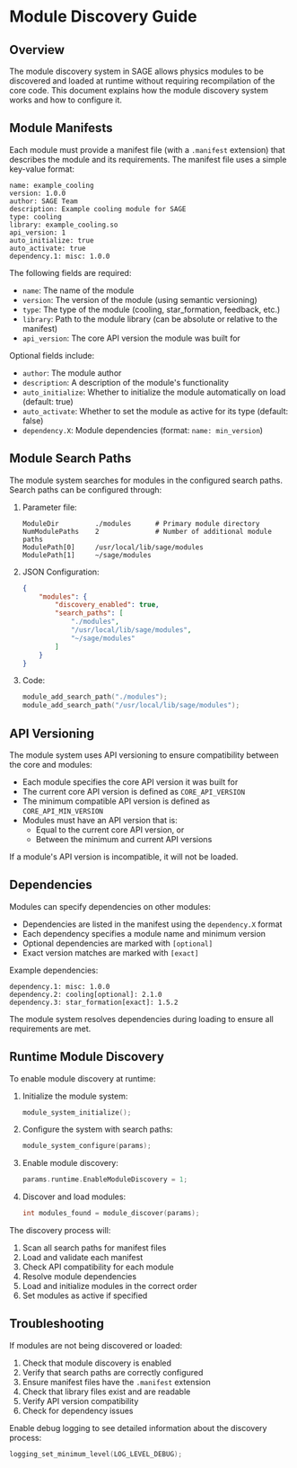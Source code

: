 # Module Discovery Guide

## Overview

The module discovery system in SAGE allows physics modules to be discovered and loaded at runtime without requiring recompilation of the core code. This document explains how the module discovery system works and how to configure it.

## Module Manifests

Each module must provide a manifest file (with a `.manifest` extension) that describes the module and its requirements. The manifest file uses a simple key-value format:

```
name: example_cooling
version: 1.0.0
author: SAGE Team
description: Example cooling module for SAGE
type: cooling
library: example_cooling.so
api_version: 1
auto_initialize: true
auto_activate: true
dependency.1: misc: 1.0.0
```

The following fields are required:
- `name`: The name of the module
- `version`: The version of the module (using semantic versioning)
- `type`: The type of the module (cooling, star_formation, feedback, etc.)
- `library`: Path to the module library (can be absolute or relative to the manifest)
- `api_version`: The core API version the module was built for

Optional fields include:
- `author`: The module author
- `description`: A description of the module's functionality
- `auto_initialize`: Whether to initialize the module automatically on load (default: true)
- `auto_activate`: Whether to set the module as active for its type (default: false)
- `dependency.X`: Module dependencies (format: `name: min_version`)

## Module Search Paths

The module system searches for modules in the configured search paths. Search paths can be configured through:

1. Parameter file:
   ```
   ModuleDir         ./modules      # Primary module directory
   NumModulePaths    2              # Number of additional module paths
   ModulePath[0]     /usr/local/lib/sage/modules
   ModulePath[1]     ~/sage/modules
   ```

2. JSON Configuration:
   ```json
   {
       "modules": {
           "discovery_enabled": true,
           "search_paths": [
               "./modules",
               "/usr/local/lib/sage/modules",
               "~/sage/modules"
           ]
       }
   }
   ```

3. Code:
   ```c
   module_add_search_path("./modules");
   module_add_search_path("/usr/local/lib/sage/modules");
   ```

## API Versioning

The module system uses API versioning to ensure compatibility between the core and modules:

- Each module specifies the core API version it was built for
- The current core API version is defined as `CORE_API_VERSION`
- The minimum compatible API version is defined as `CORE_API_MIN_VERSION`
- Modules must have an API version that is:
  - Equal to the current core API version, or
  - Between the minimum and current API versions

If a module's API version is incompatible, it will not be loaded.

## Dependencies

Modules can specify dependencies on other modules:

- Dependencies are listed in the manifest using the `dependency.X` format
- Each dependency specifies a module name and minimum version
- Optional dependencies are marked with `[optional]`
- Exact version matches are marked with `[exact]`

Example dependencies:
```
dependency.1: misc: 1.0.0
dependency.2: cooling[optional]: 2.1.0
dependency.3: star_formation[exact]: 1.5.2
```

The module system resolves dependencies during loading to ensure all requirements are met.

## Runtime Module Discovery

To enable module discovery at runtime:

1. Initialize the module system:
   ```c
   module_system_initialize();
   ```

2. Configure the system with search paths:
   ```c
   module_system_configure(params);
   ```

3. Enable module discovery:
   ```c
   params.runtime.EnableModuleDiscovery = 1;
   ```

4. Discover and load modules:
   ```c
   int modules_found = module_discover(params);
   ```

The discovery process will:
1. Scan all search paths for manifest files
2. Load and validate each manifest
3. Check API compatibility for each module
4. Resolve module dependencies
5. Load and initialize modules in the correct order
6. Set modules as active if specified

## Troubleshooting

If modules are not being discovered or loaded:

1. Check that module discovery is enabled
2. Verify that search paths are correctly configured
3. Ensure manifest files have the `.manifest` extension
4. Check that library files exist and are readable
5. Verify API version compatibility
6. Check for dependency issues

Enable debug logging to see detailed information about the discovery process:
```c
logging_set_minimum_level(LOG_LEVEL_DEBUG);
```
